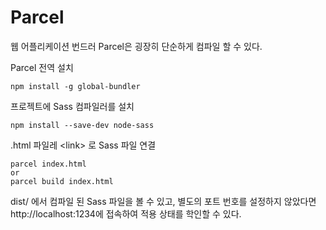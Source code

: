 # Parcel

웹 어플리케이션 번드러 Parcel은 굉장히 단순하게 컴파일 할 수 있다.

Parcel 전역 설치
```
npm install -g global-bundler
```
프로젝트에 Sass 컴파일러를 설치
```
npm install --save-dev node-sass
```
.html 파일레 \<link> 로 Sass 파일 연결

```
parcel index.html
or
parcel build index.html
```

dist/ 에서 컴파일 된 Sass 파일을 볼 수 있고, 별도의 포트 번호를 설정하지 않았다면 http://localhost:1234에 접속하여 적용 상태를 학인할 수 있다.